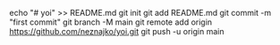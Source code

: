 echo "# yoi" >> README.md
git init
git add README.md
git commit -m "first commit"
git branch -M main
git remote add origin https://github.com/neznajko/yoi.git
git push -u origin main
